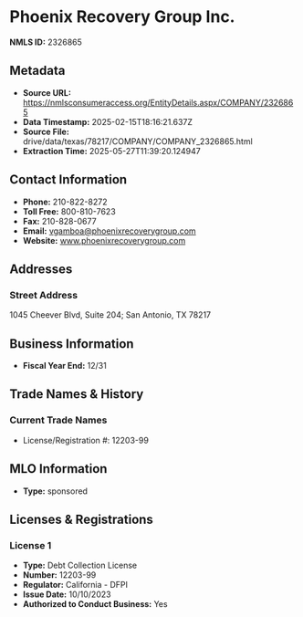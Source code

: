 # Phoenix Recovery Group Inc.

**NMLS ID:** 2326865

## Metadata
- **Source URL:** https://nmlsconsumeraccess.org/EntityDetails.aspx/COMPANY/2326865
- **Data Timestamp:** 2025-02-15T18:16:21.637Z
- **Source File:** drive/data/texas/78217/COMPANY/COMPANY_2326865.html
- **Extraction Time:** 2025-05-27T11:39:20.124947

## Contact Information
- **Phone:** 210-822-8272
- **Toll Free:** 800-810-7623
- **Fax:** 210-828-0677
- **Email:** vgamboa@phoenixrecoverygroup.com
- **Website:** www.phoenixrecoverygroup.com

## Addresses
### Street Address
1045 Cheever Blvd, Suite 204; San Antonio, TX 78217

## Business Information
- **Fiscal Year End:** 12/31

## Trade Names & History
### Current Trade Names
- License/Registration #: 12203-99

## MLO Information
- **Type:** sponsored

## Licenses & Registrations

### License 1
- **Type:** Debt Collection License
- **Number:** 12203-99
- **Regulator:** California - DFPI
- **Issue Date:** 10/10/2023
- **Authorized to Conduct Business:** Yes
